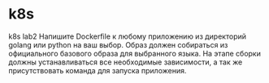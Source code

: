# k8s
k8s lab2
Напишите Dockerfile к любому приложению из директорий golang или python на ваш выбор.
Образ должен собираться из официального базового образа для выбранного языка. На этапе сборки должны устанавливаться все необходимые зависимости, а так же присутствовать команда для запуска приложения.
